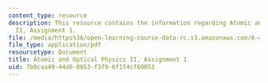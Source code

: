 ```yaml
---
content_type: resource
description: This resource contains the information regarding Atomic and Optical Physics
  II, Assignment 1.
file: /media/https%3A/open-learning-course-data-rc.s3.amazonaws.com/8-421-atomic-and-optical-physics-i-spring-2014/7b8caa4944d08053f3f96f1f4cf60053_MIT8_421S14_homeWork1.pdf
file_type: application/pdf
resourcetype: Document
title: Atomic and Optical Physics II, Assignment 1
uid: 7b8caa49-44d0-8053-f3f9-6f1f4cf60053
---
```

